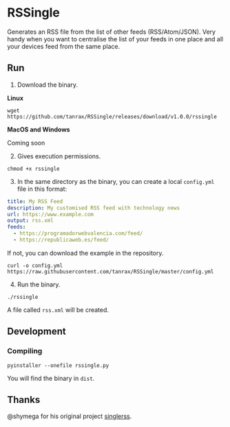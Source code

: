 # RSSingle

Generates an RSS file from the list of other feeds (RSS/Atom/JSON). Very handy when you want to centralise the list of your feeds in one place and all your devices feed from the same place.

## Run

1. Download the binary.

**Linux**

``` shell
wget https://github.com/tanrax/RSSingle/releases/download/v1.0.0/rssingle
```

**MacOS and Windows**

Coming soon

2. Gives execution permissions.

``` shell
chmod +x rssingle
```

3. In the same directory as the binary, you can create a local `config.yml` file in this format:

``` yaml
title: My RSS Feed
description: My customised RSS feed with technology news
url: https://www.example.com
output: rss.xml
feeds:
  - https://programadorwebvalencia.com/feed/
  - https://republicaweb.es/feed/
```

If not, you can download the example in the repository.

``` shell
curl -o config.yml https://raw.githubusercontent.com/tanrax/RSSingle/master/config.yml
```

4. Run the binary.

``` shell
./rssingle 
```

A file called `rss.xml` will be created.

## Development

### Compiling

```shell
pyinstaller --onefile rssingle.py
```

You will find the binary in `dist`.

## Thanks

@shymega for his original project [singlerss](https://github.com/shymega/singlerss).
